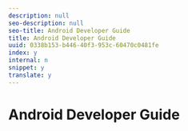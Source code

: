 ```yaml
---
description: null
seo-description: null
seo-title: Android Developer Guide
title: Android Developer Guide
uuid: 0338b153-b446-40f3-953c-60470c0481fe
index: y
internal: n
snippet: y
translate: y
---
```


# Android Developer Guide


